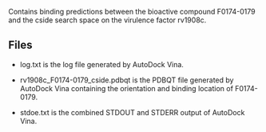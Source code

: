 Contains binding predictions between the bioactive compound F0174-0179 and the cside search space on the virulence factor rv1908c.

## Files

- log.txt is the log file generated by AutoDock Vina.

- rv1908c_F0174-0179_cside.pdbqt is the PDBQT file generated by AutoDock Vina containing the orientation and binding location of F0174-0179.

- stdoe.txt is the combined STDOUT and STDERR output of AutoDock Vina.

